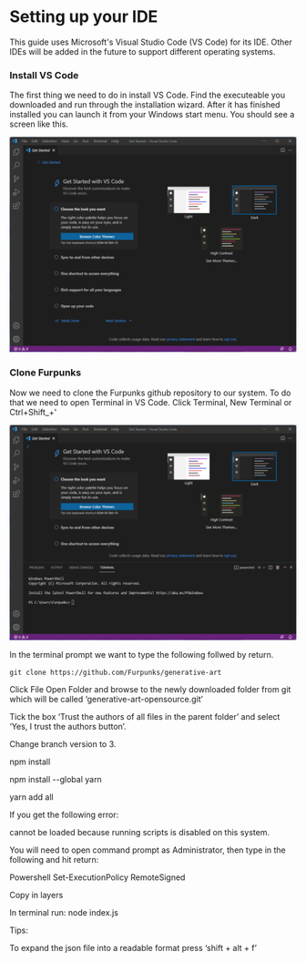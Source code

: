 # Setting up your IDE

This guide uses Microsoft's Visual Studio Code (VS Code) for its IDE. Other IDEs will be added in the future to support different operating systems.



### Install VS Code

The first thing we need to do in install VS Code. Find the executeable you downloaded and run through the installation wizard. After it has finished installed you can launch it from your Windows start menu. You should see a screen like this.

![](<.gitbook/assets/VS Code First Run.png>)

### Clone Furpunks

Now we need to clone the Furpunks github repository to our system. To do that we need to open Terminal in VS Code. Click Terminal, New Terminal or Ctrl+Shift\_+'

![](<.gitbook/assets/Screenshot 2022-01-12 170054.png>)

In the terminal prompt we want to type the following follwed by return.



```
git clone https://github.com/Furpunks/generative-art
```



Click File Open Folder and browse to the newly downloaded folder from git which will be called ‘generative-art-opensource.git’

&#x20;

Tick the box ‘Trust the authors of all files in the parent folder’ and select ‘Yes, I trust the authors button’.

&#x20;

Change branch version to 3.

&#x20;

npm install

npm install --global yarn

yarn add all

&#x20;

If you get the following error:

cannot be loaded because running scripts is disabled on this system.

You will need to open command prompt as Administrator, then type in the following and hit return:

Powershell Set-ExecutionPolicy RemoteSigned

&#x20;

&#x20;

&#x20;

Copy in layers

In terminal run: node index.js

&#x20;

Tips:

To expand the json file into a readable format press ‘shift + alt + f’
